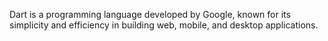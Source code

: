 Dart is a programming language developed by Google, known for its simplicity and efficiency in building web, mobile, and desktop applications.

